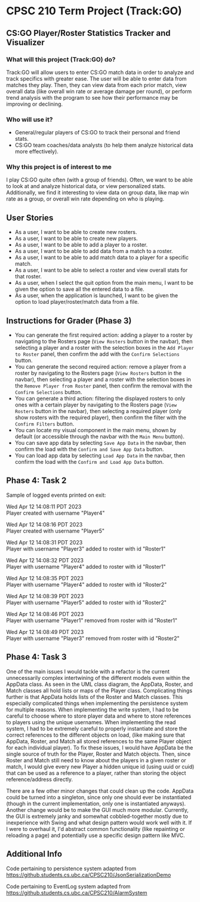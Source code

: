 # CPSC 210 Term Project (Track:GO)

## CS:GO Player/Roster Statistics Tracker and Visualizer

### What will this project (Track:GO) do?

Track:GO will allow users to enter CS:GO match data in order to analyze and track specifics
with greater ease. The user will be able to enter data from matches they play. Then, they
can view data from each prior match, view overall data (like overall win rate or average
damage per round), or perform trend analysis with the program to see how their performance
may be improving or declining.

### Who will use it?

-   General/regular players of CS:GO to track their personal and friend stats.
-   CS:GO team coaches/data analysts (to help them analyze historical data more effectively).

### Why this project is of interest to me

I play CS:GO quite often (with a group of friends). Often, we want to be able to look at
and analyze historical data, or view personalized stats. Additionally, we find it
interesting to view data on group data, like map win rate as a group, or overall win rate
depending on who is playing.

## User Stories

-   As a user, I want to be able to create new rosters.
-   As a user, I want to be able to create new players.
-   As a user, I want to be able to add a player to a roster.
-   As a user, I want to be able to add data from a match to a roster.
-   As a user, I want to be able to add match data to a player for a specific match.
-   As a user, I want to be able to select a roster and view overall stats for that roster.
-   As a user, when I select the quit option from the main menu, I want to be given the option to save all the entered data to a file.
-   As a user, when the application is launched, I want to be given the option to load player/roster/match data from a file.

## Instructions for Grader (Phase 3)

-   You can generate the first required action: adding a player to a roster by navigating to the Rosters page (`View Rosters` button in the navbar), then selecting a player and a roster with the selection boxes in the `Add Player to Roster` panel, then confirm the add with the `Confirm Selections` button.
-   You can generate the second required action: remove a player from a roster by navigating to the Rosters page (`View Rosters` button in the navbar), then selecting a player and a roster with the selection boxes in the `Remove Player from Roster` panel, then confirm the removal with the `Confirm Selections` button.
-   You can generate a third action: filtering the displayed rosters to only ones with a certain player by navigating to the Rosters page (`View Rosters` button in the navbar), then selecting a required player (only show rosters with the required player), then confirm the filter with the `Confirm Filters` button.
-   You can locate my visual component in the main menu, shown by default (or accessible through the navbar with the `Main Menu` button).
-   You can save app data by selecting `Save App Data` in the navbar, then confirm the load with the `Confirm and Save App Data` button.
-   You can load app data by selecting `Load App Data` in the navbar, then confirm the load with the `Confirm and Load App Data` button.

## Phase 4: Task 2

Sample of logged events printed on exit:

Wed Apr 12 14:08:11 PDT 2023  
Player created with username "Player4"

Wed Apr 12 14:08:16 PDT 2023  
Player created with username "Player5"

Wed Apr 12 14:08:31 PDT 2023  
Player with username "Player3" added to roster with id "Roster1"

Wed Apr 12 14:08:32 PDT 2023  
Player with username "Player4" added to roster with id "Roster1"

Wed Apr 12 14:08:35 PDT 2023  
Player with username "Player4" added to roster with id "Roster2"

Wed Apr 12 14:08:39 PDT 2023  
Player with username "Player5" added to roster with id "Roster2"

Wed Apr 12 14:08:46 PDT 2023  
Player with username "Player1" removed from roster with id "Roster1"

Wed Apr 12 14:08:49 PDT 2023  
Player with username "Player3" removed from roster with id "Roster2"

## Phase 4: Task 3

One of the main issues I would tackle with a refactor is the current unnecessarily complex intertwining of the different models even within the AppData class. As seen in the UML class diagram, the AppData, Roster, and Match classes all hold lists or maps of the Player class. Complicating things further is that AppData holds lists of the Roster and Match classes. This especially complicated things when implementing the persistence system for multiple reasons. When implementing the write system, I had to be careful to choose where to store player data and where to store references to players using the unique usernames. When implementing the read system, I had to be extremely careful to properly instantiate and store the correct references to the different objects on load, (like making sure that AppData, Roster, and Match all stored references to the same Player object for each individual player). To fix these issues, I would have AppData be the single source of truth for the Player, Roster and Match objects. Then, since Roster and Match still need to know about the players in a given roster or match, I would give every new Player a hidden unique id (using uuid or cuid) that can be used as a reference to a player, rather than storing the object reference/address directly.

There are a few other minor changes that could clean up the code. AppData could be turned into a singleton, since only one should ever be instantiated (though in the current implementation, only one is instantiated anyways). Another change would be to make the GUI much more modular. Currently, the GUI is extremely janky and somewhat cobbled-together mostly due to inexperience with Swing and what design pattern would work well with it. If I were to overhaul it, I'd abstract common functionality (like repainting or reloading a page) and potentially use a specific design pattern like MVC.

## Additional Info

Code pertaining to persistence system adapted from https://github.students.cs.ubc.ca/CPSC210/JsonSerializationDemo

Code pertaining to EventLog system adapted from https://github.students.cs.ubc.ca/CPSC210/AlarmSystem

